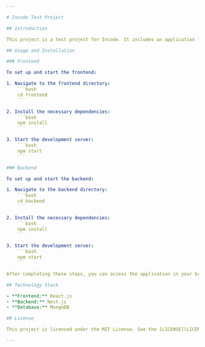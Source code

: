 ```yaml
---

# Incode Test Project

## Introduction

This project is a test project for Incode. It includes an application for task management similar to Trello. The frontend is built with React.js, and the backend uses Nest.js. MongoDB is used as the database.

## Usage and Installation

### Frontend

To set up and start the frontend:

1. Navigate to the frontend directory:
    ```bash
    cd frontend
    ```

2. Install the necessary dependencies:
    ```bash
    npm install
    ```

3. Start the development server:
    ```bash
    npm start
    ```

### Backend

To set up and start the backend:

1. Navigate to the backend directory:
    ```bash
    cd backend
    ```

2. Install the necessary dependencies:
    ```bash
    npm install
    ```

3. Start the development server:
    ```bash
    npm start
    ```

After completing these steps, you can access the application in your browser at `http://localhost:PORT`, where `PORT` is the port number specified in your configuration.

## Technology Stack

- **Frontend:** React.js
- **Backend:** Nest.js
- **Database:** MongoDB

## License

This project is licensed under the MIT License. See the [LICENSE](LICENSE) file for details.

---
```

